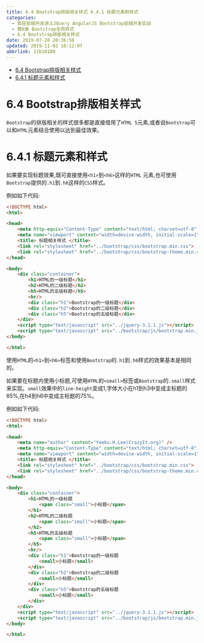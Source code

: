 ```yaml
---
title: 6.4 Bootstrap排版相关样式 6.4.1 标题元素和样式
categories: 
  - 疯狂前端开发讲义JQuery AngularJS Bootstrap前端开发实战
  - 第6章 Bootstrap全局样式
  - 6.4 Bootstrap排版相关样式
date: 2019-07-28 20:36:58
updated: 2019-11-02 10:12:07
abbrlink: 11b18100
---
```

<div id='my_toc'>

- [6.4 Bootstrap排版相关样式](/JavaReadingNotes/11b18100/#6-4-Bootstrap排版相关样式)
- [6.4.1 标题元素和样式](/JavaReadingNotes/11b18100/#6-4-1-标题元素和样式)

</div>
<!--more-->
<script>if (navigator.platform.toLowerCase() == 'win32'){document.getElementById('my_toc').style.display = 'none';}</script>

<!--end-->
<!--SSTStart-->
<!--SSTStart-->
# 6.4 Bootstrap排版相关样式 #
`Bootstrap`的排版相关的样式很多都是直接借用了`HTML 5`元素,或者说`Bootstrap`可以和`HTML`元素结合使用以达到最佳效果。
# 6.4.1 标题元素和样式 #
如果要实现标题效果,既可直接使用`<h1>`到`<h6>`这样的`HTML` 元素,也可使用`Bootstrap`提供的`.h1`到`.h6`这样的`CSS`样式。
<!--SSTStop-->

例如如下代码:
```html
<!DOCTYPE html>
<html>

<head>
	<meta http-equiv="Content-Type" content="text/html; charset=utf-8" />
	<meta name="viewport" content="width=device-width, initial-scale=1">
	<title> 标题相关样式 </title>
	<link rel="stylesheet" href="../bootstrap/css/bootstrap.min.css">
	<link rel="stylesheet" href="../bootstrap/css/bootstrap-theme.min.css">
</head>

<body>
	<div class="container">
		<h1>HTML的一级标题</h1>
		<h2>HTML的二级标题</h2>
		<h5>HTML的五级标题</h5>
		<hr/>
		<div class="h1">Bootstrap的一级标题</div>
		<div class="h2">Bootstrap的二级标题</div>
		<div class="h5">Bootstrap的五级标题</div>
	</div>
	<script type="text/javascript" src="../jquery-3.1.1.js"></script>
	<script type="text/javascript" src="../bootstrap/js/bootstrap.min.js"></script>
</body>

</html>
```
<!--SSTStart-->
使用`HTML`的`<h1>`到`<h6>`标签和使用`Bootstrap`的`.h1`到`.h6`样式的效果基本是相同的。

如果要在标题内使用小标题,可使用`HTML`的`<small>`标签或`Bootstrap`的`.small`样式来实现。`small`效果中的`line-height`变成1,字体大小在h1到h3中变成主标题的65%,在h4到h6中变成主标题的75%。
<!--SSTStop-->

例如如下代码:
```html
<!DOCTYPE html>
<html>

<head>
	<meta name="author" content="Yeeku.H.Lee(CrazyIt.org)" />
	<meta http-equiv="Content-Type" content="text/html; charset=utf-8" />
	<meta name="viewport" content="width=device-width, initial-scale=1">
	<title> 标题相关样式 </title>
	<link rel="stylesheet" href="../bootstrap/css/bootstrap.min.css">
	<link rel="stylesheet" href="../bootstrap/css/bootstrap-theme.min.css">
</head>

<body>
	<div class="container">
		<h1>HTML的一级标题
			<span class="small">小标题</span>
		</h1>
		<h2>HTML的二级标题
			<span class="small">小标题</span>
		</h2>
		<h5>HTML的五级标题
			<span class="small">小标题</span>
		</h5>
		<hr/>
		<div class="h1">Bootstrap的一级标题
			<small>小标题</small>
		</div>
		<div class="h2">Bootstrap的二级标题
			<small>小标题</small>
		</div>
		<div class="h5">Bootstrap的五级标题
			<small>小标题</small>
		</div>
	</div>
	<script type="text/javascript" src="../jquery-3.1.1.js"></script>
	<script type="text/javascript" src="../bootstrap/js/bootstrap.min.js"></script>
</body>

</html>
```

